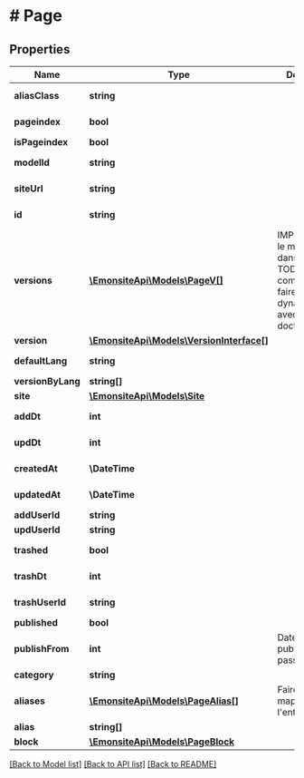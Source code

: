 # # Page

## Properties

Name | Type | Description | Notes
------------ | ------------- | ------------- | -------------
**aliasClass** | **string** |  | [optional] [readonly]
**pageindex** | **bool** |  | [optional] [readonly]
**isPageindex** | **bool** |  | [optional]
**modelId** | **string** |  | [optional] [readonly]
**siteUrl** | **string** |  | [optional] [readonly]
**id** | **string** |  | [optional] [readonly]
**versions** | [**\EmonsiteApi\Models\PageV[]**](PageV.md) | IMPLEMENTEZ le mapping dans l&#39;entity TODO trouver comment le faire dynamiquement avec un listener doctrine | [optional]
**version** | [**\EmonsiteApi\Models\VersionInterface[]**](VersionInterface.md) |  | [optional]
**defaultLang** | **string** |  | [optional] [readonly]
**versionByLang** | **string[]** |  | [optional]
**site** | [**\EmonsiteApi\Models\Site**](Site.md) |  | [optional]
**addDt** | **int** |  | [optional] [readonly]
**updDt** | **int** |  | [optional] [readonly]
**createdAt** | **\DateTime** |  | [optional] [readonly]
**updatedAt** | **\DateTime** |  | [optional] [readonly]
**addUserId** | **string** |  | [optional]
**updUserId** | **string** |  | [optional]
**trashed** | **bool** |  | [optional] [readonly]
**trashDt** | **int** |  | [optional] [readonly]
**trashUserId** | **string** |  | [optional] [readonly]
**published** | **bool** |  | [optional]
**publishFrom** | **int** | Date de publication, passé ou future | [optional]
**category** | **string** |  | [optional]
**aliases** | [**\EmonsiteApi\Models\PageAlias[]**](PageAlias.md) | Faire la mapping dans l&#39;entity | [optional]
**alias** | **string[]** |  | [optional]
**block** | [**\EmonsiteApi\Models\PageBlock**](PageBlock.md) |  | [optional]

[[Back to Model list]](../../README.md#models) [[Back to API list]](../../README.md#endpoints) [[Back to README]](../../README.md)
